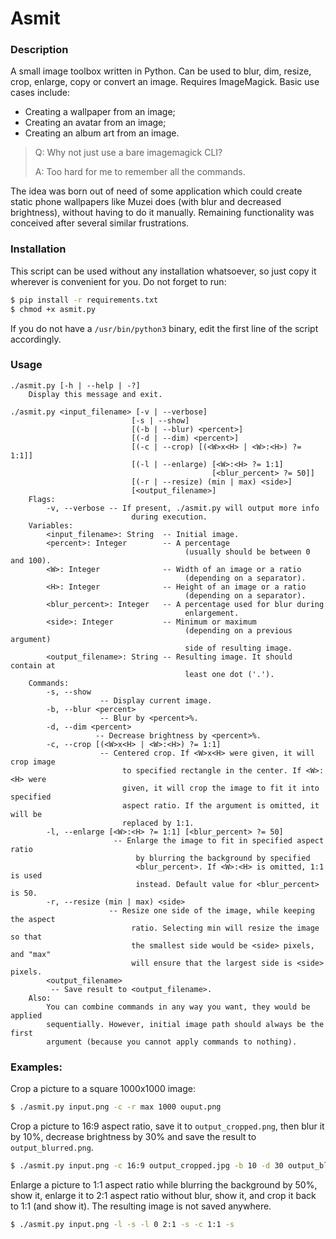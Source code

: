 # Asmit

### Description

A small image toolbox written in Python. Can be used to blur, dim,
resize, crop, enlarge, copy or convert an image. Requires
ImageMagick. Basic use cases include:

- Creating a wallpaper from an image;
- Creating an avatar from an image;
- Creating an album art from an image.

> Q: Why not just use a bare imagemagick CLI?
> 
> A: Too hard for me to remember all the commands.

The idea was born out of need of some application which could create
static phone wallpapers like Muzei does (with blur and decreased
brightness), without having to do it manually. Remaining functionality
was conceived after several similar frustrations.

### Installation

This script can be used without any installation whatsoever, so just
copy it wherever is convenient for you. Do not forget to run:

``` sh
$ pip install -r requirements.txt
$ chmod +x asmit.py
```

If you do not have a `/usr/bin/python3` binary, edit the first line of
the script accordingly.

### Usage

```
./asmit.py [-h | --help | -?]
    Display this message and exit.

./asmit.py <input_filename> [-v | --verbose]
                           [-s | --show]
                           [(-b | --blur) <percent>]
                           [(-d | --dim) <percent>]
                           [(-c | --crop) [(<W>x<H> | <W>:<H>) ?= 1:1]]
                           [(-l | --enlarge) [<W>:<H> ?= 1:1]
                                             [<blur_percent> ?= 50]]
                           [(-r | --resize) (min | max) <side>]
                           [<output_filename>]
    Flags:
        -v, --verbose -- If present, ./asmit.py will output more info
                           during execution.
    Variables:
        <input_filename>: String  -- Initial image.
        <percent>: Integer        -- A percentage
                                       (usually should be between 0 and 100).
        <W>: Integer              -- Width of an image or a ratio
                                       (depending on a separator).
        <H>: Integer              -- Height of an image or a ratio
                                       (depending on a separator).
        <blur_percent>: Integer   -- A percentage used for blur during
                                       enlargement.
        <side>: Integer           -- Minimum or maximum
                                       (depending on a previous argument)
                                       side of resulting image.
        <output_filename>: String -- Resulting image. It should contain at
                                       least one dot ('.').
    Commands:
        -s, --show
                    -- Display current image.
        -b, --blur <percent>
                    -- Blur by <percent>%.
        -d, --dim <percent>
                   -- Decrease brightness by <percent>%.
        -c, --crop [(<W>x<H> | <W>:<H>) ?= 1:1]
                    -- Centered crop. If <W>x<H> were given, it will crop image
                         to specified rectangle in the center. If <W>:<H> were
                         given, it will crop the image to fit it into specified
                         aspect ratio. If the argument is omitted, it will be
                         replaced by 1:1.
        -l, --enlarge [<W>:<H> ?= 1:1] [<blur_percent> ?= 50]
                       -- Enlarge the image to fit in specified aspect ratio
                            by blurring the background by specified
                            <blur_percent>. If <W>:<H> is omitted, 1:1 is used
                            instead. Default value for <blur_percent> is 50.
        -r, --resize (min | max) <side>
                      -- Resize one side of the image, while keeping the aspect
                           ratio. Selecting min will resize the image so that
                           the smallest side would be <side> pixels, and "max"
                           will ensure that the largest side is <side> pixels.
        <output_filename>
         -- Save result to <output_filename>.
    Also:
        You can combine commands in any way you want, they would be applied
        sequentially. However, initial image path should always be the first
        argument (because you cannot apply commands to nothing).
```

### Examples:

Crop a picture to a square 1000x1000 image:

``` sh
$ ./asmit.py input.png -c -r max 1000 ouput.png
```

Crop a picture to 16:9 aspect ratio, save it to `output_cropped.png`,
then blur it by 10%, decrease brightness by 30% and save the result to
`output_blurred.png`.

``` sh
$ ./asmit.py input.png -c 16:9 output_cropped.jpg -b 10 -d 30 output_blurred.png
```

Enlarge a picture to 1:1 aspect ratio while blurring the background by
50%, show it, enlarge it to 2:1 aspect ratio without blur, show it,
and crop it back to 1:1 (and show it). The resulting image is not
saved anywhere.

``` sh
$ ./asmit.py input.png -l -s -l 0 2:1 -s -c 1:1 -s
```
